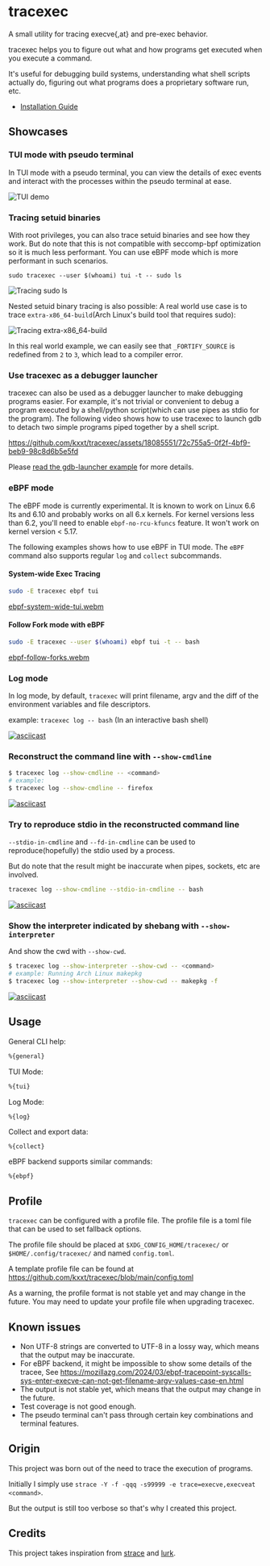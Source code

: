 # tracexec

A small utility for tracing execve{,at} and pre-exec behavior.

tracexec helps you to figure out what and how programs get executed when you execute a command.

It's useful for debugging build systems, understanding what shell scripts actually do, figuring out what programs
does a proprietary software run, etc.

- [Installation Guide](INSTALL.md)

## Showcases

### TUI mode with pseudo terminal

In TUI mode with a pseudo terminal, you can view the details of exec events and interact with the processes
within the pseudo terminal at ease.

![TUI demo](https://github.com/kxxt/tracexec/blob/main/screenshots/tui-demo.gif?raw=true)

### Tracing setuid binaries

With root privileges, you can also trace setuid binaries and see how they work.
But do note that this is not compatible with seccomp-bpf optimization so it is much less performant.
You can use eBPF mode which is more performant in such scenarios.

```
sudo tracexec --user $(whoami) tui -t -- sudo ls
```

![Tracing sudo ls](https://github.com/kxxt/tracexec/blob/main/screenshots/tracing-sudo.png?raw=true)

Nested setuid binary tracing is also possible: A real world use case is to trace `extra-x86_64-build`(Arch Linux's build tool that requires sudo):

![Tracing extra-x86_64-build](https://github.com/kxxt/tracexec/blob/main/screenshots/tracing-nested-setuid.gif?raw=true)

In this real world example, we can easily see that `_FORTIFY_SOURCE` is redefined from `2` to `3`, which lead to a compiler error.

### Use tracexec as a debugger launcher

tracexec can also be used as a debugger launcher to make debugging programs easier. For example, it's not trivial or convenient
to debug a program executed by a shell/python script(which can use pipes as stdio for the program). The following video shows how to
use tracexec to launch gdb to detach two simple programs piped together by a shell script.

https://github.com/kxxt/tracexec/assets/18085551/72c755a5-0f2f-4bf9-beb9-98c8d6b5e5fd

Please [read the gdb-launcher example](https://github.com/kxxt/tracexec/blob/main/demonstration/gdb-launcher/README.md) for more details.

### eBPF mode

The eBPF mode is currently experimental.
It is known to work on Linux 6.6 lts and 6.10 and probably works on all 6.x kernels.
For kernel versions less than 6.2, you'll need to enable `ebpf-no-rcu-kfuncs` feature.
It won't work on kernel version < 5.17.

The following examples shows how to use eBPF in TUI mode.
The `eBPF` command also supports regular `log` and `collect` subcommands.

#### System-wide Exec Tracing

```bash
sudo -E tracexec ebpf tui
```
[ebpf-system-wide-tui.webm](https://github.com/user-attachments/assets/12cec4ef-8884-4580-a93a-c9144ec7102b)

#### Follow Fork mode with eBPF

```bash
sudo -E tracexec --user $(whoami) ebpf tui -t -- bash
```

[ebpf-follow-forks.webm](https://github.com/user-attachments/assets/997e1992-df85-4d45-ae68-faf693c6b99b)

### Log mode

In log mode, by default, `tracexec` will print filename, argv and the diff of the environment variables and file descriptors.

example: `tracexec log -- bash` (In an interactive bash shell)

[![asciicast](https://asciinema.org/a/sNptWG6De3V5xwUvXJAxWlO3i.svg)](https://asciinema.org/a/sNptWG6De3V5xwUvXJAxWlO3i)

### Reconstruct the command line with `--show-cmdline`

```bash
$ tracexec log --show-cmdline -- <command>
# example:
$ tracexec log --show-cmdline -- firefox
```

[![asciicast](https://asciinema.org/a/AWTG4iHaFPMcEGCVtqAl44YFW.svg)](https://asciinema.org/a/AWTG4iHaFPMcEGCVtqAl44YFW)

### Try to reproduce stdio in the reconstructed command line

`--stdio-in-cmdline` and `--fd-in-cmdline` can be used to reproduce(hopefully) the stdio used by a process.

But do note that the result might be inaccurate when pipes, sockets, etc are involved.

```bash
tracexec log --show-cmdline --stdio-in-cmdline -- bash
```

[![asciicast](https://asciinema.org/a/NkBTaoNHS7P7bolO0hNuRwGlQ.svg)](https://asciinema.org/a/NkBTaoNHS7P7bolO0hNuRwGlQ)

### Show the interpreter indicated by shebang with `--show-interpreter`

And show the cwd with `--show-cwd`.

```bash
$ tracexec log --show-interpreter --show-cwd -- <command>
# example: Running Arch Linux makepkg
$ tracexec log --show-interpreter --show-cwd -- makepkg -f
```

[![asciicast](https://asciinema.org/a/7jDtrlNRx5XUnDXeDBsMRj09p.svg)](https://asciinema.org/a/7jDtrlNRx5XUnDXeDBsMRj09p)

## Usage

General CLI help:

```bash
%{general}
```

TUI Mode:

```bash
%{tui}
```

Log Mode:

```bash
%{log}
```

Collect and export data:

```
%{collect}
```

eBPF backend supports similar commands:

```
%{ebpf}
```

## Profile

`tracexec` can be configured with a profile file. The profile file is a toml file that can be used to set fallback options.

The profile file should be placed at `$XDG_CONFIG_HOME/tracexec/` or `$HOME/.config/tracexec/` and named `config.toml`.

A template profile file can be found at https://github.com/kxxt/tracexec/blob/main/config.toml

As a warning, the profile format is not stable yet and may change in the future. You may need to update your profile file when upgrading tracexec.

## Known issues

- Non UTF-8 strings are converted to UTF-8 in a lossy way, which means that the output may be inaccurate.
- For eBPF backend, it might be impossible to show some details of the tracee, See https://mozillazg.com/2024/03/ebpf-tracepoint-syscalls-sys-enter-execve-can-not-get-filename-argv-values-case-en.html
- The output is not stable yet, which means that the output may change in the future.
- Test coverage is not good enough.
- The pseudo terminal can't pass through certain key combinations and terminal features.

## Origin

This project was born out of the need to trace the execution of programs.

Initially I simply use `strace -Y -f -qqq -s99999 -e trace=execve,execveat <command>`.

But the output is still too verbose so that's why I created this project.

## Credits

This project takes inspiration from [strace](https://strace.io/) and [lurk](https://github.com/JakWai01/lurk).
